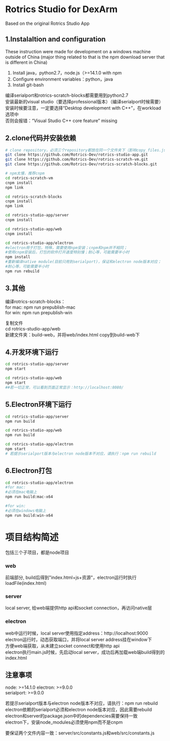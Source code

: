 # Rotrics Studio for DexArm
Based on the original Rotrics Studio App

## 1.Instalaltion and configuration
These instruction were made for development on a windows machine outside of China (major thing related to that is the npm download server that is different in China)
1. Install java，python2.7，node.js（>=14.1.0 with npm   
2. Configure environment variables：python，java      
3. Install git-bash  

编译serialport和rotrics-scratch-blocks都需要用到python2.7    
安装最新的visual studio（要选择professional版本）（编译serialport时候需要）  
安装时候要注意，一定要选择“Desktop development with C++”，在workload选项中  
否则会报错：“Visual Studio C++ core feature” missing  
  
## 2.clone代码并安装依赖 
```bash
# clone repository，必须三个repository都放在同一个文件夹下（影响copy_files.js脚本执行）
git clone https://github.com/Rotrics-Dev/rotrics-studio-app.git
git clone https://github.com/Rotrics-Dev/rotrics-scratch-vm.git
git clone https://github.com/Rotrics-Dev/rotrics-scratch-blocks.git

# npm太慢，推荐cnpm
cd rotrics-scratch-vm
cnpm install
npm link

cd rotrics-scratch-blocks
cnpm install
npm link

cd rotrics-studio-app/server
cnpm install

cd rotrics-studio-app/web
cnpm install

cd rotrics-studio-app/electron
#electron用于打包，特殊，需要使用npm安装；cnpm和npm并不相同；
#使用cnpm安装后，打包的软件打开速度特别慢；耐心等，可能需要半小时
npm install
#重新编译native module(目前只用到serialport)，保证和electron node版本对应；
#耐心等，可能需要半小时
npm run rebuild  
```

## 3.其他
编译rotrics-scratch-blocks：  
for mac: npm run prepublish-mac  
for win: npm run prepublish-win  

复制文件  
cd rotrics-studio-app/web  
新建文件夹：build-web，并将web/index.html copy到build-web下  

## 4.开发环境下运行
```bash
cd rotrics-studio-app/server
npm start

cd rotrics-studio-app/web
npm start
##若一切正常，可以看到页面正常显示：http://localhost:8080/  
``` 

## 5.Electron环境下运行
```bash
cd rotrics-studio-app/server
npm run build

cd rotrics-studio-app/web
npm run build

cd rotrics-studio-app/electron
npm start
# 若提示serialport版本与electron node版本不对应，请执行：npm run rebuild
```

## 6.Electron打包
```bash
cd rotrics-studio-app/electron
#for mac: 
#必须在mac电脑上
npm run build:mac-x64

#for win:
#必须在windows电脑上
npm run build:win-x64
```

# 项目结构简述
包括三个子项目，都是node项目  
### web
前端部分, build后得到"index.html+js+资源"，electron运行时执行loadFile(index.html)
### server
local server, 给web端提供http api和socket connection，再访问native层  
### electron
web中运行时候，local server使用指定address：http://localhost:9000  
electron运行时，动态获取端口，并将local server address挂在window下  
方便web端获取，从未建立socket connect和使用http api  
electron执行main.js时候，先启动local server，成功后再加载web端build得到的index.html

## 注意事项
node: >=14.1.0
electron: >=9.0.0  
serialport: >=9.0.0   

若提示serialport版本与electron node版本不对应，请执行：npm run rebuild  
electron依赖的serialport必须和electron node版本对应，因此需要rebuild  
electron和server的package.json中的dependencies需要保持一致   
electron下，安装node_modules必须使用npm而不是cnpm  

要保证两个文件内容一致：server/src/constants.js和web/src/constants.js  
